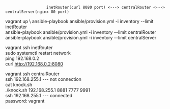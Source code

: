                       inetRouter(curl 8080 port) <---> centralRouter <---> centralServer(nginx 80 port) 

vagrant up \ 
ansible-playbook ansible/provision.yml -i inventory --limit inetRouter \
ansible-playbook ansible/provision.yml -i inventory --limit centralRouter \
ansible-playbook ansible/provision.yml -i inventory --limit centralServer 

vagrant ssh inetRouter \
sudo systemctl restart network \
ping 192.168.0.2 \
curl http://192.168.0.2:8080

vagrant ssh centralRouter \
ssh 192.168.255.1 --- not connection \
cat knock.sh \
./knock.sh 192.168.255.1 8881 7777 9991 \
ssh 192.168.255.1 --- connected \
password: vagrant 


